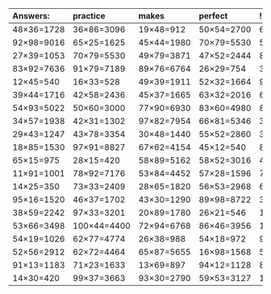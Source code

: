 | Answers: | practice | makes | perfect | ! |
| :--- | :--- | :--- | :--- | :--- |
| 48×36=1728 | 36×86=3096 | 19×48=912 | 50×54=2700 | 61×57=3477 | 
| 92×98=9016 | 65×25=1625 | 45×44=1980 | 70×79=5530 | 57×31=1767 | 
| 27×39=1053 | 70×79=5530 | 49×79=3871 | 47×52=2444 | 89×64=5696 | 
| 83×92=7636 | 91×79=7189 | 89×76=6764 | 26×29=754 | 30×23=690 | 
| 12×45=540 | 16×33=528 | 49×39=1911 | 52×32=1664 | 91×62=5642 | 
| 39×44=1716 | 42×58=2436 | 45×37=1665 | 63×32=2016 | 63×12=756 | 
| 54×93=5022 | 50×60=3000 | 77×90=6930 | 83×60=4980 | 81×44=3564 | 
| 34×57=1938 | 42×31=1302 | 97×82=7954 | 66×81=5346 | 38×15=570 | 
| 29×43=1247 | 43×78=3354 | 30×48=1440 | 55×52=2860 | 31×43=1333 | 
| 18×85=1530 | 97×91=8827 | 67×62=4154 | 45×12=540 | 80×39=3120 | 
| 65×15=975 | 28×15=420 | 58×89=5162 | 58×52=3016 | 40×24=960 | 
| 11×91=1001 | 78×92=7176 | 53×84=4452 | 57×28=1596 | 78×21=1638 | 
| 14×25=350 | 73×33=2409 | 28×65=1820 | 56×53=2968 | 60×56=3360 | 
| 95×16=1520 | 46×37=1702 | 43×30=1290 | 89×98=8722 | 37×24=888 | 
| 38×59=2242 | 97×33=3201 | 20×89=1780 | 26×21=546 | 17×46=782 | 
| 53×66=3498 | 100×44=4400 | 72×94=6768 | 86×46=3956 | 12×94=1128 | 
| 54×19=1026 | 62×77=4774 | 26×38=988 | 54×18=972 | 95×97=9215 | 
| 52×56=2912 | 62×72=4464 | 65×87=5655 | 16×98=1568 | 51×100=5100 | 
| 91×13=1183 | 71×23=1633 | 13×69=897 | 94×12=1128 | 81×57=4617 | 
| 14×30=420 | 99×37=3663 | 93×30=2790 | 59×53=3127 | 17×33=561 | 
